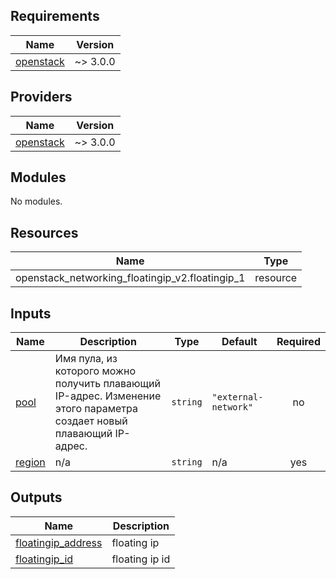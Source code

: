 <!-- BEGIN_TF_DOCS -->
## Requirements

| Name | Version |
|------|---------|
| <a name="requirement_openstack"></a> [openstack](#requirement\_openstack) | ~> 3.0.0 |

## Providers

| Name | Version |
|------|---------|
| <a name="provider_openstack"></a> [openstack](#provider\_openstack) | ~> 3.0.0 |

## Modules

No modules.

## Resources

| Name | Type |
|------|------|
| openstack_networking_floatingip_v2.floatingip_1 | resource |

## Inputs

| Name | Description | Type | Default | Required |
|------|-------------|------|---------|:--------:|
| <a name="input_pool"></a> [pool](#input\_pool) | Имя пула, из которого можно получить плавающий IP-адрес. Изменение этого параметра создает новый плавающий IP-адрес. | `string` | `"external-network"` | no |
| <a name="input_region"></a> [region](#input\_region) | n/a | `string` | n/a | yes |

## Outputs

| Name | Description |
|------|-------------|
| <a name="output_floatingip_address"></a> [floatingip\_address](#output\_floatingip\_address) | floating ip |
| <a name="output_floatingip_id"></a> [floatingip\_id](#output\_floatingip\_id) | floating ip id |
<!-- END_TF_DOCS -->